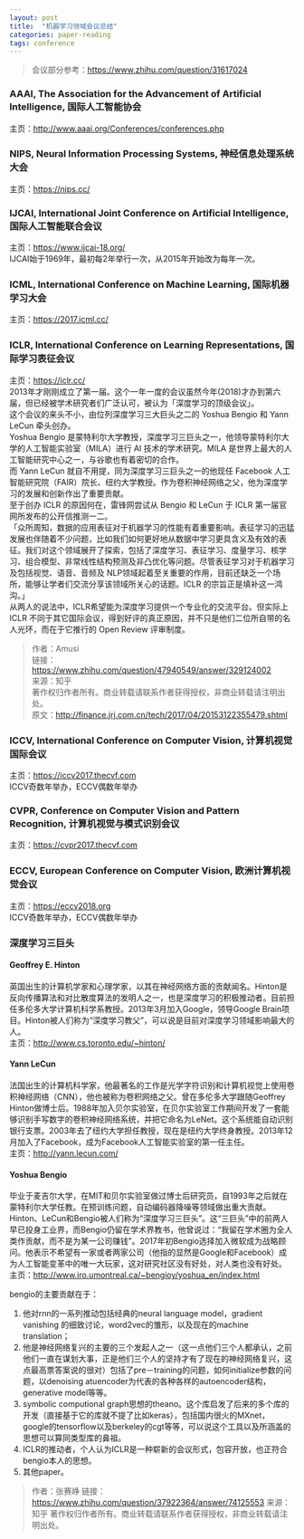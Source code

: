 ```yaml
---
layout: post
title:  "机器学习领域会议总结"
categories: paper-reading
tags: conference
---
```


> 会议部分参考：https://www.zhihu.com/question/31617024

### AAAI, The Association for the Advancement of Artificial Intelligence, 国际人工智能协会
主页：http://www.aaai.org/Conferences/conferences.php  

### NIPS, Neural Information Processing Systems, 神经信息处理系统大会
主页：https://nips.cc/  

### IJCAI, International Joint Conference on Artificial Intelligence, 国际人工智能联合会议
主页：https://www.ijcai-18.org/  
IJCAI始于1969年，最初每2年举行一次，从2015年开始改为每年一次。

### ICML, International Conference on Machine Learning, 国际机器学习大会
主页：https://2017.icml.cc/

### ICLR, International Conference on Learning Representations, 国际学习表征会议
主页：https://iclr.cc/  
2013年才刚刚成立了第一届。这个一年一度的会议虽然今年(2018)才办到第六届，但已经被学术研究者们广泛认可，被认为「深度学习的顶级会议」。  
这个会议的来头不小，由位列深度学习三大巨头之二的 Yoshua Bengio 和 Yann LeCun 牵头创办。  
Yoshua Bengio 是蒙特利尔大学教授，深度学习三巨头之一，他领导蒙特利尔大学的人工智能实验室（MILA）进行 AI 技术的学术研究。MILA 是世界上最大的人工智能研究中心之一，与谷歌也有着密切的合作。  
而 Yann LeCun 就自不用提，同为深度学习三巨头之一的他现任 Facebook 人工智能研究院（FAIR）院长、纽约大学教授。作为卷积神经网络之父，他为深度学习的发展和创新作出了重要贡献。  
至于创办 ICLR 的原因何在，雷锋网尝试从 Bengio 和 LeCun 于 ICLR 第一届官网所发布的公开信推测一二。  
「众所周知，数据的应用表征对于机器学习的性能有着重要影响。表征学习的迅猛发展也伴随着不少问题，比如我们如何更好地从数据中学习更具含义及有效的表征。我们对这个领域展开了探索，包括了深度学习、表征学习、度量学习、核学习、组合模型、非常线性结构预测及非凸优化等问题。尽管表征学习对于机器学习及包括视觉、语音、音频及 NLP领域起着至关重要的作用，目前还缺乏一个场所，能够让学者们交流分享该领域所关心的话题。ICLR 的宗旨正是填补这一鸿沟。」  
从两人的说法中，ICLR希望能为深度学习提供一个专业化的交流平台。但实际上 ICLR 不同于其它国际会议，得到好评的真正原因，并不只是他们二位所自带的名人光环，而在于它推行的 Open Review 评审制度。
> 作者：Amusi  
> 链接：https://www.zhihu.com/question/47940549/answer/329124002  
> 来源：知乎  
> 著作权归作者所有。商业转载请联系作者获得授权，非商业转载请注明出处。  
> 原文：http://finance.jrj.com.cn/tech/2017/04/20153122355479.shtml

### ICCV, International Conference on Computer Vision, 计算机视觉国际会议
主页：https://iccv2017.thecvf.com  
ICCV奇数年举办，ECCV偶数年举办
### CVPR, Conference on Computer Vision and Pattern Recognition, 计算机视觉与模式识别会议
主页：https://cvpr2017.thecvf.com
### ECCV, European Conference on Computer Vision, 欧洲计算机视觉会议
主页：https://eccv2018.org  
ICCV奇数年举办，ECCV偶数年举办
### 深度学习三巨头
#### Geoffrey E. Hinton
英国出生的计算机学家和心理学家，以其在神经网络方面的贡献闻名。Hinton是反向传播算法和对比散度算法的发明人之一，也是深度学习的积极推动者。目前担任多伦多大学计算机科学系教授。2013年3月加入Google，领导Google Brain项目。Hinton被人们称为“深度学习教父”，可以说是目前对深度学习领域影响最大的人。  
主页：http://www.cs.toronto.edu/~hinton/

#### Yann LeCun
法国出生的计算机科学家，他最著名的工作是光学字符识别和计算机视觉上使用卷积神经网络（CNN），他也被称为卷积网络之父。曾在多伦多大学跟随Geoffrey Hinton做博士后。1988年加入贝尔实验室，在贝尔实验室工作期间开发了一套能够识别手写数字的卷积神经网络系统，并把它命名为LeNet。这个系统能自动识别银行支票。2003年去了纽约大学担任教授，现在是纽约大学终身教授。2013年12月加入了Facebook，成为Facebook人工智能实验室的第一任主任。  
主页：http://yann.lecun.com/

#### Yoshua Bengio
毕业于麦吉尔大学，在MIT和贝尔实验室做过博士后研究员，自1993年之后就在蒙特利尔大学任教。在预训练问题，自动编码器降噪等领域做出重大贡献。Hinton、LeCun和Bengio被人们称为“深度学习三巨头”。这“三巨头”中的前两人早已投身工业界，而Bengio仍留在学术界教书，他曾说过：“我留在学术圈为全人类作贡献，而不是为某一公司赚钱”。2017年初Bengio选择加入微软成为战略顾问。他表示不希望有一家或者两家公司（他指的显然是Google和Facebook）成为人工智能变革中的唯一大玩家，这对研究社区没有好处，对人类也没有好处。  
主页：http://www.iro.umontreal.ca/~bengioy/yoshua_en/index.html  

bengio的主要贡献在于：
1. 他对rnn的一系列推动包括经典的neural language model，gradient vanishing 的细致讨论，word2vec的雏形，以及现在的machine translation；
2. 他是神经网络复兴的主要的三个发起人之一（这一点他们三个人都承认，之前他们一直在谋划大事，正是他们三个人的坚持才有了现在的神经网络复兴，这点最高票答案说的很对）包括了pre－training的问题，如何initialize参数的问题，以denoising atuencoder为代表的各种各样的autoencoder结构，generative model等等。
3. symbolic computional graph思想的theano。这个库启发了后来的多个库的开发（直接基于它的库就不提了比如keras），包括国内很火的MXnet，google的tensorflow以及berkeley的cgt等等，可以说这个工具以及所涵盖的思想可以算同类型库的鼻祖。
4. ICLR的推动者，个人认为ICLR是一种崭新的会议形式，包容开放，也正符合bengio本人的思想。
5. 其他paper。
> 作者：张赛峥
链接：https://www.zhihu.com/question/37922364/answer/74125553
来源：知乎
著作权归作者所有。商业转载请联系作者获得授权，非商业转载请注明出处。